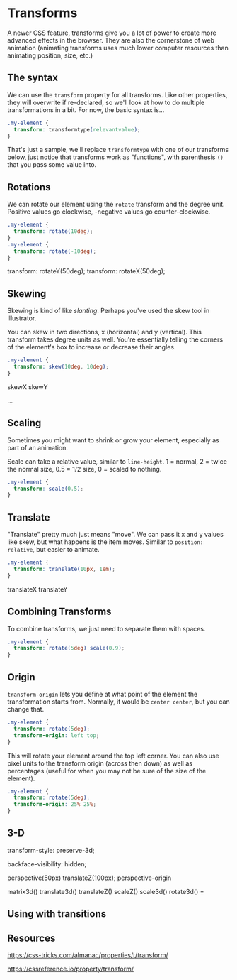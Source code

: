 # Transforms

A newer CSS feature, transforms give you a lot of power to create more advanced effects in the browser. They are also the cornerstone of web animation (animating transforms uses much lower computer resources than animating position, size, etc.)

## The syntax

We can use the `transform` property for all transforms. Like other properties, they will overwrite if re-declared, so we'll look at how to do multiple transformations in a bit. For now, the basic syntax is...

```css
.my-element {
  transform: transformtype(relevantvalue);
}
```

That's just a sample, we'll replace `transformtype` with one of our transforms below, just notice that transforms work as "functions", with parenthesis `()` that you pass some value into.

## Rotations

We can rotate our element using the `rotate` transform and the degree unit. Positive values go clockwise, -negative values go counter-clockwise.

```css
.my-element {
  transform: rotate(10deg);
}
.my-element {
  transform: rotate(-10deg);
}
```

transform: rotateY(50deg);
transform: rotateX(50deg);

## Skewing

Skewing is kind of like _slanting_. Perhaps you've  used the skew tool in Illustrator. 

You can skew in two directions, x (horizontal) and y (vertical). This transform takes degree units as well. You're essentially telling the corners of the element's box to increase or decrease their angles. 

```css
.my-element {
  transform: skew(10deg, 10deg);
}
```

skewX
skewY

...

## Scaling

Sometimes you might want to shrink or grow your element, especially as part of an animation.

Scale can take a relative value, similar to `line-height`. 1 = normal, 2 = twice the normal size, 0.5 = 1/2 size, 0 = scaled to nothing.

```css
.my-element {
  transform: scale(0.5);
}
```

## Translate

"Translate" pretty much just means "move". We can pass it x and y values like skew, but what happens is the item moves. Similar to `position: relative`, but easier to animate. 

```css
.my-element {
  transform: translate(10px, 1em);
}
```

translateX
translateY

## Combining Transforms

To combine transforms, we just need to separate them with spaces.

```css
.my-element {
  transform: rotate(5deg) scale(0.9);
}
```

## Origin

`transform-origin` lets you define at what point of the element the transformation starts from. Normally, it would be `center center`, but you can change that.

```css
.my-element {
  transform: rotate(5deg);
  transform-origin: left top;
}
```

This will rotate your element around the top left corner. You can also use pixel units to the transform origin (across then down) as well as percentages (useful for when you may not be sure of the size of the element). 

```css
.my-element {
  transform: rotate(5deg);
  transform-origin: 25% 25%;
}
```

## 3-D 

transform-style: preserve-3d;

backface-visibility: hidden;

perspective(50px) 
translateZ(100px);
perspective-origin

matrix3d()
translate3d()
translateZ()
scaleZ() 
scale3d() 
rotate3d() =

## Using with transitions



## Resources

https://css-tricks.com/almanac/properties/t/transform/

https://cssreference.io/property/transform/

